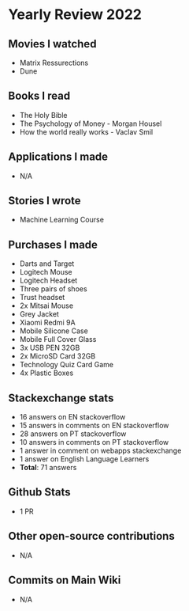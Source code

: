 # Yearly Review 2022

## Movies I watched

- Matrix Ressurections
- Dune

## Books I read

- The Holy Bible
- The Psychology of Money - Morgan Housel
- How the world really works - Vaclav Smil

## Applications I made

- N/A

## Stories I wrote

- Machine Learning Course

## Purchases I made

- Darts and Target
- Logitech Mouse
- Logitech Headset
- Three pairs of shoes
- Trust headset
- 2x Mitsai Mouse
- Grey Jacket
- Xiaomi Redmi 9A
- Mobile Silicone Case
- Mobile Full Cover Glass
- 3x USB PEN 32GB
- 2x MicroSD Card 32GB
- Technology Quiz Card Game
- 4x Plastic Boxes

## Stackexchange stats

- 16 answers on EN stackoverflow
- 15 answers in comments on EN stackoverflow
- 28 answers on PT stackoverflow
- 10 answers in comments on PT stackoverflow
- 1 answer in comment on webapps stackexchange
- 1 answer on English Language Learners
- **Total**: 71 answers

## Github Stats

- 1 PR

## Other open-source contributions

- N/A

## Commits on Main Wiki

- N/A